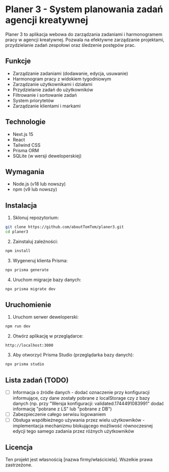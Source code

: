 # Planer 3 - System planowania zadań agencji kreatywnej

Planer 3 to aplikacja webowa do zarządzania zadaniami i harmonogramem pracy w agencji kreatywnej. Pozwala na efektywne zarządzanie projektami, przydzielanie zadań zespołowi oraz śledzenie postępów prac.

## Funkcje

- Zarządzanie zadaniami (dodawanie, edycja, usuwanie)
- Harmonogram pracy z widokiem tygodniowym
- Zarządzanie użytkownikami i działami
- Przydzielanie zadań do użytkowników
- Filtrowanie i sortowanie zadań
- System priorytetów
- Zarządzanie klientami i markami

## Technologie

- Next.js 15
- React
- Tailwind CSS
- Prisma ORM
- SQLite (w wersji deweloperskiej)

## Wymagania

- Node.js (v18 lub nowszy)
- npm (v9 lub nowszy)

## Instalacja

1. Sklonuj repozytorium:
```bash
git clone https://github.com/aboutTomTom/planer3.git
cd planer3
```

2. Zainstaluj zależności:
```bash
npm install
```

3. Wygeneruj klienta Prisma:
```bash
npx prisma generate
```

4. Uruchom migracje bazy danych:
```bash
npx prisma migrate dev
```

## Uruchomienie

1. Uruchom serwer deweloperski:
```bash
npm run dev
```

2. Otwórz aplikację w przeglądarce:
```
http://localhost:3000
```

3. Aby otworzyć Prisma Studio (przeglądarka bazy danych):
```bash
npx prisma studio
```

## Lista zadań (TODO)

- [ ] Informacja o źródle danych - dodać oznaczenie przy konfiguracji informujące, czy dane zostały pobrane z localStorage czy z bazy danych (np. przy "Wersja konfiguracji: validated.1744491083991" dodać informację "pobrane z LS" lub "pobrane z DB")
- [ ] Zabezpieczenie całego serwisu logowaniem
- [ ] Obsługa współbieżnego używania przez wielu użytkowników - implementacja mechanizmu blokującego możliwość równoczesnej edycji tego samego zadania przez różnych użytkowników

## Licencja

Ten projekt jest własnością [nazwa firmy/właściciela]. Wszelkie prawa zastrzeżone.
